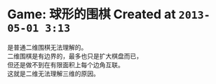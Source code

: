 # Game: 球形的围棋 Created at `2013-05-01 3:13`

是普通二维围棋无法理解的。  
二维围棋是有边界的，最多也只是扩大棋盘而已，  
但还是做不到在有限面积上每个边角互联。  
这就是二维无法理解三维的原因。